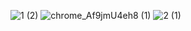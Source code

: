 ![1 (2)](https://github.com/AbhikritiMoti/TheArtStore-Website/assets/73769937/4c3487f5-b819-4c2d-b748-82629c15b563)
![chrome_Af9jmU4eh8 (1)](https://github.com/AbhikritiMoti/TheArtStore-Website/assets/73769937/08ce2f86-77d7-4f77-9ec8-96294c7f313f)
![2 (1)](https://github.com/AbhikritiMoti/TheArtStore-Website/assets/73769937/0264853f-f956-4c63-bdcb-368529bcee32)

